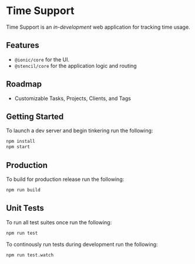 # Time Support
Time Support is an _in-development_ web application for tracking time usage.

## Features
* `@ionic/core` for the UI.
* `@stencil/core` for the application logic and routing

## Roadmap
* Customizable Tasks, Projects, Clients, and Tags

## Getting Started
To launch a dev server and begin tinkering run the following:

```bash
npm install
npm start
```

## Production
To build for production release run the following:

```bash
npm run build
```

## Unit Tests
To run all test suites once run the following:

```bash
npm run test
```

To continously run tests during development run the following:

```bash
npm run test.watch
```
